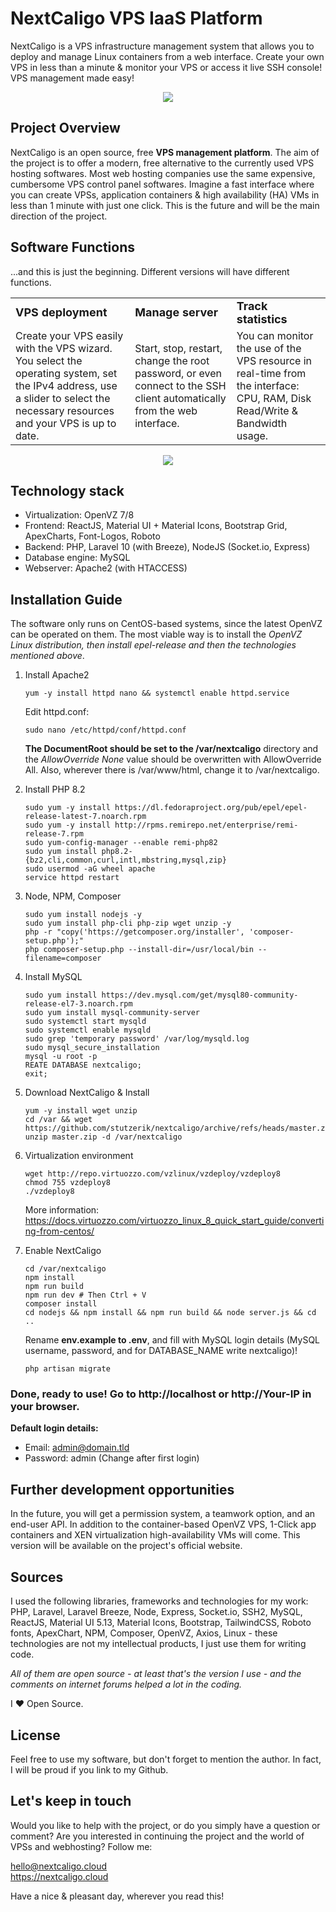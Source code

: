 <!DOCTYPE html>
<html lang="en">
<head>
    <meta charset="UTF-8">
    <meta http-equiv="X-UA-Compatible" content="IE=edge">
    <meta name="viewport" content="width=device-width, initial-scale=1.0">
    <meta name="description" content="NextCaligo VPS manager - GitHub">
    <meta name="keywords" content="VPS, Linux VPS, VPS Platform, Container Platform, Hosting, Control Panel, Stütz Erik">
    <meta name="author" content="Stütz Erik">
    <meta name="robots" content="index, follow">
    <meta name="revisit-after" content="1 Week">
    <meta name="distribution" content="local">
    <meta name="rating" content="general">
    <link rel="stylesheet" href="https://cdn.jsdelivr.net/npm/bootstrap@4.0.0/dist/css/bootstrap.min.css">
</head>
<body>
    
# NextCaligo VPS IaaS Platform
NextCaligo is a VPS infrastructure management system that allows you to deploy and manage Linux containers from a web interface. Create your own VPS in less than a minute &amp; monitor your VPS or access it live SSH console! VPS management made easy!

<p align="center">
  <img src="http://nextcaligo.cloud/img/nextcaligo-intro.png">
</p>

## Project Overview
NextCaligo is an open source, free <b>VPS management platform</b>. The aim of the project is to offer a modern, free alternative to the currently used VPS hosting softwares. Most web hosting companies use the same expensive, cumbersome VPS control panel softwares. Imagine a fast interface where you can create VPSs, application containers & high availability (HA) VMs in less than 1 minute with just one click. This is the future and will be the main direction of the project.

## Software Functions
...and this is just the beginning. Different versions will have different functions.

<table style="border: 0px !important;">
 <tr style="border: 0px !important;">
    <td><b style="font-size:18px;margin-bottom: 12px">VPS deployment</b></td>
    <td><b style="font-size:18px;margin-bottom: 12px">Manage server</b></td>
    <td><b style="font-size:18px;margin-bottom: 12px">Track statistics</b></td>
 </tr>
 <tr>
    <td>Create your VPS easily with the VPS wizard. You select the operating system, set the IPv4 address, use a slider to select the necessary resources and your VPS is up to date.</td>
    <td>Start, stop, restart, change the root password, or even connect to the SSH client automatically from the web interface.</td>
    <td>You can monitor the use of the VPS resource in real-time from the interface: CPU, RAM, Disk Read/Write & Bandwidth usage.</td>
 </tr>
</table>

<p align="center">
  <img src="http://nextcaligo.cloud/img/nextcaligo-vps-control-panel.png">
</p>

## Technology stack

- Virtualization: OpenVZ 7/8
- Frontend: ReactJS, Material UI + Material Icons, Bootstrap Grid, ApexCharts, Font-Logos, Roboto
- Backend: PHP, Laravel 10 (with Breeze), NodeJS (Socket.io, Express)
- Database engine: MySQL
- Webserver: Apache2 (with HTACCESS)

## Installation Guide

The software only runs on CentOS-based systems, since the latest OpenVZ can be operated on them.
The most viable way is to install the <i>OpenVZ Linux distribution, then install epel-release and then the technologies mentioned above</i>.

1. Install Apache2
   ```
   yum -y install httpd nano && systemctl enable httpd.service
   ```

   Edit httpd.conf:
   ```
   sudo nano /etc/httpd/conf/httpd.conf
   ```

   <b>The DocumentRoot should be set to the /var/nextcaligo</b> directory and the <i>AllowOverride None</i> value should be overwritten with AllowOverride All</i>.
   Also, wherever there is /var/www/html, change it to /var/nextcaligo.

2. Install PHP 8.2
   ```
   sudo yum -y install https://dl.fedoraproject.org/pub/epel/epel-release-latest-7.noarch.rpm
   sudo yum -y install http://rpms.remirepo.net/enterprise/remi-release-7.rpm
   sudo yum-config-manager --enable remi-php82
   sudo yum install php8.2-{bz2,cli,common,curl,intl,mbstring,mysql,zip}
   sudo usermod -aG wheel apache
   service httpd restart
   ```

3. Node, NPM, Composer
   ```
   sudo yum install nodejs -y
   sudo yum install php-cli php-zip wget unzip -y
   php -r "copy('https://getcomposer.org/installer', 'composer-setup.php');"
   php composer-setup.php --install-dir=/usr/local/bin --filename=composer
   ```

4. Install MySQL
   ```
   sudo yum install https://dev.mysql.com/get/mysql80-community-release-el7-3.noarch.rpm
   sudo yum install mysql-community-server
   sudo systemctl start mysqld
   sudo systemctl enable mysqld
   sudo grep 'temporary password' /var/log/mysqld.log
   sudo mysql_secure_installation
   mysql -u root -p
   REATE DATABASE nextcaligo;
   exit;
   ```

5. Download NextCaligo & Install
   ```
   yum -y install wget unzip
   cd /var && wget https://github.com/stutzerik/nextcaligo/archive/refs/heads/master.zip
   unzip master.zip -d /var/nextcaligo
   ```

6. Virtualization environment
   ```
   wget http://repo.virtuozzo.com/vzlinux/vzdeploy/vzdeploy8
   chmod 755 vzdeploy8
   ./vzdeploy8
   ```

   More information: https://docs.virtuozzo.com/virtuozzo_linux_8_quick_start_guide/converting-from-centos/

7. Enable NextCaligo
   ```
   cd /var/nextcaligo
   npm install
   npm run build
   npm run dev # Then Ctrl + V
   composer install
   cd nodejs && npm install && npm run build && node server.js && cd ..
   ```

   Rename <b>env.example to .env</b>, and fill with MySQL login details (MySQL username, password, and for DATABASE_NAME write nextcaligo)!
   ```
   php artisan migrate
   ```

### Done, ready to use! Go to http://localhost or http://Your-IP in your browser.
<b>Default login details:</b>
- Email: admin@domain.tld
- Password: admin
(Change after first login)

## Further development opportunities

In the future, you will get a permission system, a teamwork option, and an end-user API. In addition to the container-based OpenVZ VPS, 1-Click app containers and XEN virtualization high-availability VMs will come. This version will be available on the project's official website.

## Sources

I used the following libraries, frameworks and technologies for my work: PHP, Laravel, Laravel Breeze, Node, Express, Socket.io, SSH2, MySQL, ReactJS, Material UI 5.13, Material Icons, Bootstrap, TailwindCSS, Roboto fonts, ApexChart, NPM, Composer, OpenVZ, Axios, Linux - these technologies are not my intellectual products, I just use them for writing code.

<i>All of them are open source - at least that's the version I use - and the comments on internet forums helped a lot in the coding.</i>

I ❤️ Open Source.

## License
Feel free to use my software, but don't forget to mention the author. In fact, I will be proud if you link to my Github. 

## Let's keep in touch

Would you like to help with the project, or do you simply have a question or comment? Are you interested in continuing the project and the world of VPSs and webhosting? Follow me:

hello@nextcaligo.cloud <br>
<a href="https://nextcaligo.cloud">https://nextcaligo.cloud</a>

Have a nice & pleasant day, wherever you read this!

</body>
</html>

